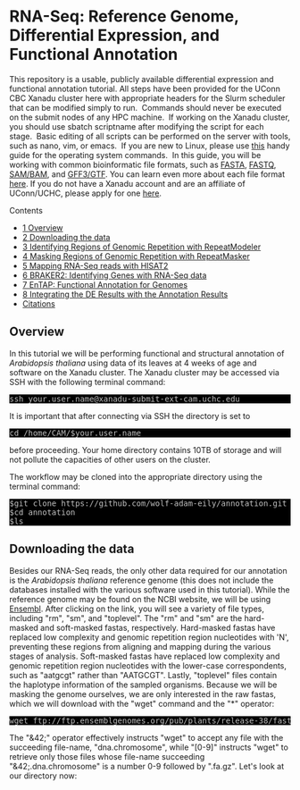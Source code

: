 # RNA-Seq: Reference Genome, Differential Expression, and Functional Annotation
This repository is a usable, publicly available differential expression and functional annotation tutorial.
All steps have been provided for the UConn CBC Xanadu cluster here with appropriate headers for the Slurm scheduler that can be modified simply to run.  Commands should never be executed on the submit nodes of any HPC machine.  If working on the Xanadu cluster, you should use sbatch scriptname after modifying the script for each stage.  Basic editing of all scripts can be performed on the server with tools, such as nano, vim, or emacs.  If you are new to Linux, please use <a href="https://bioinformatics.uconn.edu/unix-basics/">this</a> handy guide for the operating system commands.  In this guide, you will be working with common bioinformatic file formats, such as <a href="https://en.wikipedia.org/wiki/FASTA_format">FASTA</a>, <a href="https://en.wikipedia.org/wiki/FASTQ_format">FASTQ</a>, <a href="https://en.wikipedia.org/wiki/SAM_(file_format)">SAM/BAM</a>, and <a href="https://en.wikipedia.org/wiki/General_feature_format">GFF3/GTF</a>. You can learn even more about each file format <a href="https://bioinformatics.uconn.edu/resources-and-events/tutorials/file-formats-tutorial/">here</a>. If you do not have a Xanadu account and are an affiliate of UConn/UCHC, please apply for one <a href="https://bioinformatics.uconn.edu/contact-us/">here</a>.
	
<div id="toc_container">
<p class="toc_title">Contents</p>
<ul class="toc_list">
<li><a href="#First_Point_Header">1 Overview<a/></li>
<li><a href="#Second_Point_Header">2 Downloading the data</a></li>
<li><a href="#Third_Point_Header">3 Identifying Regions of Genomic Repetition with RepeatModeler</a></li>
<li><a href="#Fourth_Point_Header">4 Masking Regions of Genomic Repetition with RepeatMasker</a></li>
<li><a href="#Fifth_Point_Header">5 Mapping RNA-Seq reads with HISAT2</a></li>
<li><a href="#Sixth_Point_Header">6 BRAKER2: Identifying Genes with RNA-Seq data</a></li>
<li><a href="#EnTAP">7 EnTAP: Functional Annotation for Genomes</a></li>
 <li><a href="#Integration">8 Integrating the DE Results with the Annotation Results</a></li>
<li><a href="#Citation">Citations</a></li>
</ul>
</div>

<h2 id="First_Point_Header">Overview</h2>
In this tutorial we will be performing functional and structural annotation of <i>Arabidopsis thaliana</i> using <a href="https://www.ncbi.nlm.nih.gov/Traces/study/?acc=SRP135923transcriptomic"></a> data of its leaves at 4 weeks of age and software on the Xanadu cluster. The Xanadu cluster may be accessed via SSH with the following terminal command:

<pre style="color: silver; background: black;">ssh your.user.name@xanadu-submit-ext-cam.uchc.edu</pre>

It is important that after connecting via SSH the directory is set to

<pre style="color: silver; background: black;">cd /home/CAM/$your.user.name</pre> 

before proceeding. Your home directory contains 10TB of storage and will not pollute the capacities of other users on the cluster. 

The workflow may be cloned into the appropriate directory using the terminal command:
<pre style="color: silver; background: black;">$git clone https://github.com/wolf-adam-eily/annotation.git
$cd annotation
$ls  </pre>

<h2 id="Second_Point_Header">Downloading the data</h2>
Besides our RNA-Seq reads, the only other data required for our annotation is the <i>Arabidopsis thaliana</i> reference genome (this does not include the databases installed with the various software used in this tutorial). While the reference genome may be found on the NCBI website, we will be using <a href="ftp://ftp.ensemblgenomes.org/pub/plants/release-38/fasta/arabidopsis_thaliana/dna/">Ensembl</a>. After clicking on the link, you will see a variety of file types, including "rm", "sm", and "toplevel". The "rm" and "sm" are the hard-masked and soft-masked fastas, respectively. Hard-masked fastas have replaced low complexity and genomic repetition region nucleotides with 'N', preventing these regions from aligning and mapping during the various stages of analysis. Soft-masked fastas have replaced low complexity and genomic repetition region nucleotides with the lower-case correspondents, such as "aatgcgt" rather than "AATGCGT". Lastly, "toplevel" files contain the haplotype information of the sampled organisms. Because we will be masking the genome ourselves, we are only interested in the raw fastas, which we will download with the "wget" command and the "&#42;" operator:

<pre style="color: silver; background: black;">wget ftp://ftp.ensemblgenomes.org/pub/plants/release-38/fasta/arabidopsis_thaliana/dna/&42;.dna.chromosome."[0-9]".fa.gz</pre>

The "&42;" operator effectively instructs "wget" to accept any file with the succeeding file-name, "dna.chromosome", while "[0-9]" instructs "wget" to retrieve only those files whose file-name succeeding "&42;.dna.chromosome" is a number 0-9 followed by ".fa.gz". Let's look at our directory now:

